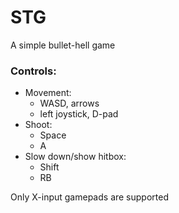 # STG
A simple bullet-hell game

### Controls:
- Movement:  
  - WASD, arrows
  - left joystick, D-pad
- Shoot: 
  - Space
  - A 
- Slow down/show hitbox: 
  - Shift
  - RB

Only X-input gamepads are supported



